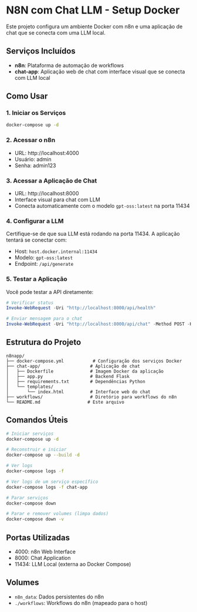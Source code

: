 # N8N com Chat LLM - Setup Docker

Este projeto configura um ambiente Docker com n8n e uma aplicação de chat que se conecta com uma LLM local.

## Serviços Incluídos

- **n8n**: Plataforma de automação de workflows
- **chat-app**: Aplicação web de chat com interface visual que se conecta com LLM local

## Como Usar

### 1. Iniciar os Serviços

```bash
docker-compose up -d
```

### 2. Acessar o n8n

- URL: http://localhost:4000
- Usuário: admin
- Senha: admin123

### 3. Acessar a Aplicação de Chat

- URL: http://localhost:8000
- Interface visual para chat com LLM
- Conecta automaticamente com o modelo `gpt-oss:latest` na porta 11434

### 4. Configurar a LLM

Certifique-se de que sua LLM está rodando na porta 11434. A aplicação tentará se conectar com:
- Host: `host.docker.internal:11434`
- Modelo: `gpt-oss:latest`
- Endpoint: `/api/generate`

### 5. Testar a Aplicação

Você pode testar a API diretamente:

```powershell
# Verificar status
Invoke-WebRequest -Uri "http://localhost:8000/api/health"

# Enviar mensagem para o chat
Invoke-WebRequest -Uri "http://localhost:8000/api/chat" -Method POST -Headers @{"Content-Type"="application/json"} -Body '{"message": "Olá!"}'
```

## Estrutura do Projeto

```
n8napp/
├── docker-compose.yml           # Configuração dos serviços Docker
├── chat-app/                   # Aplicação de chat
│   ├── Dockerfile              # Imagem Docker da aplicação
│   ├── app.py                  # Backend Flask
│   ├── requirements.txt        # Dependências Python
│   └── templates/
│       └── index.html          # Interface web do chat
├── workflows/                  # Diretório para workflows do n8n
└── README.md                  # Este arquivo
```

## Comandos Úteis

```bash
# Iniciar serviços
docker-compose up -d

# Reconstruir e iniciar
docker-compose up --build -d

# Ver logs
docker-compose logs -f

# Ver logs de um serviço específico
docker-compose logs -f chat-app

# Parar serviços
docker-compose down

# Parar e remover volumes (limpa dados)
docker-compose down -v
```

## Portas Utilizadas

- 4000: n8n Web Interface
- 8000: Chat Application
- 11434: LLM Local (externa ao Docker Compose)

## Volumes

- `n8n_data`: Dados persistentes do n8n
- `./workflows`: Workflows do n8n (mapeado para o host)

